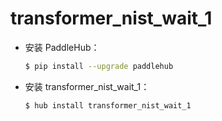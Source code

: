 # transformer_nist_wait_1
* 安装 PaddleHub：

    ```bash
    $ pip install --upgrade paddlehub
    ```

* 安装 transformer_nist_wait_1：

    ```bash
    $ hub install transformer_nist_wait_1
    ```

